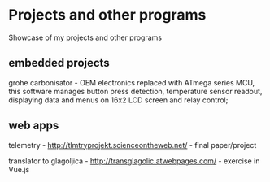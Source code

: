 # Projects and other programs
Showcase of my projects and other programs

## embedded projects

grohe carbonisator - OEM electronics replaced with ATmega series MCU, this software manages button press detection, temperature sensor readout, displaying data and menus on 16x2 LCD screen and relay control;

## web apps

telemetry - http://tlmtryprojekt.scienceontheweb.net/ - final paper/project

translator to glagoljica - http://transglagolic.atwebpages.com/ - exercise in Vue.js

